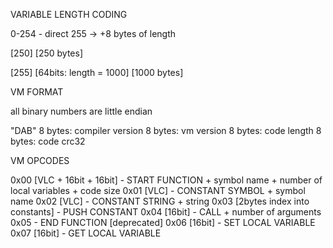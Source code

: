 VARIABLE LENGTH CODING

0-254 - direct
255 -> +8 bytes of length

[250] [250 bytes]

[255] [64bits: length = 1000] [1000 bytes]

VM FORMAT

all binary numbers are little endian

"DAB"
8 bytes: compiler version 
8 bytes: vm version
8 bytes: code length
8 bytes: code crc32

VM OPCODES

0x00 [VLC + 16bit + 16bit] - START FUNCTION + symbol name + number of local variables + code size
0x01 [VLC] - CONSTANT SYMBOL + symbol name
0x02 [VLC] - CONSTANT STRING + string
0x03 [2bytes index into constants] - PUSH CONSTANT
0x04 [16bit] - CALL + number of arguments
0x05 - END FUNCTION [deprecated]
0x06 [16bit] - SET LOCAL VARIABLE
0x07 [16bit] - GET LOCAL VARIABLE
